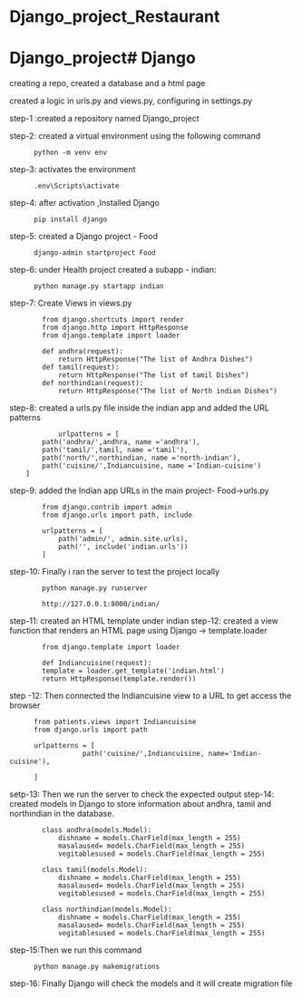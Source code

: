 # Django_project_Restaurant

# Django_project# Django

creating a repo, created a database and a html page

created a logic in urls.py and views.py, configuring in settings.py

step-1 :created a repository named  Django_project

step-2: created a virtual environment using the following command

          python -m venv env
          
step-3: activates the environment

          .env\Scripts\activate
step-4: after activation ,Installed Django

          pip install django
step-5: created a Django project - Food

          django-admin startproject Food
step-6: under Health project created a subapp - indian:

          python manage.py startapp indian
step-7: Create Views in views.py

            from django.shortcuts import render
            from django.http import HttpResponse
            from django.template import loader

            def andhra(request):
                return HttpResponse("The list of Andhra Dishes")
            def tamil(request):
                return HttpResponse("The list of tamil Dishes")
            def northindian(request):
                return HttpResponse("The list of North indian Dishes")

step-8: created a urls.py file inside the indian app and added the URL patterns 

                urlpatterns = [
            path('andhra/',andhra, name ='andhra'),
            path('tamil/',tamil, name ='tamil'),
            path('north/',northindian, name ='north-indian'),
            path('cuisine/',Indiancuisine, name ='Indian-cuisine')
        ]

step-9: added the Indian app URLs in the main project- Food->urls.py

            from django.contrib import admin
            from django.urls import path, include

            urlpatterns = [
                path('admin/', admin.site.urls),
                path('', include('indian.urls'))
            ]


step-10: Finally i ran the server to test the project locally

            python manage.py runserver

            http://127.0.0.1:8000/indian/
step-11: created an HTML template under indian
step-12: created a view function that renders an HTML page using Django -> template.loader

            from django.template import loader

            def Indiancuisine(request):
            template = loader.get_template('indian.html')
            return HttpResponse(template.render())


step -12: Then connected the Indiancuisine view to a URL to get access the browser 

          from patients.views import Indiancuisine
          from django.urls import path
          
          urlpatterns = [
                      path('cuisine/',Indiancuisine, name='Indian-cuisine'),
                    
          ] 
setp-13: Then we run the server to check the expected output
step-14: created models in Django to store information about andhra, tamil and northindian in the database. 
         
          
            class andhra(models.Model):
                dishname = models.CharField(max_length = 255)
                masalaused= models.CharField(max_length = 255)
                vegitablesused = models.CharField(max_length = 255)  
                
            class tamil(models.Model):
                dishname = models.CharField(max_length = 255)
                masalaused= models.CharField(max_length = 255)
                vegitablesused = models.CharField(max_length = 255)  
                
            class northindian(models.Model):
                dishname = models.CharField(max_length = 255)
                masalaused= models.CharField(max_length = 255)
                vegitablesused = models.CharField(max_length = 255)  

step-15:Then we run this command 

          python manage.py makemigrations


step-16: Finally Django will check the models and it will create migration file 
